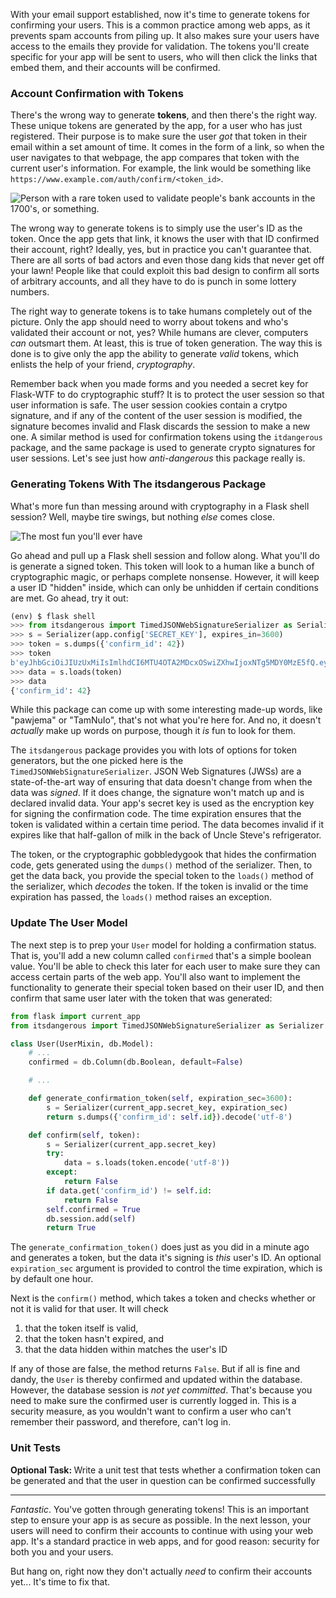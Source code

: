 With your email support established, now it's time to generate tokens for confirming your users. This is a common practice among web apps, as it prevents spam accounts from piling up. It also makes sure your users have access to the emails they provide for validation. The tokens you'll create specific for your app will be sent to users, who will then click the links that embed them, and their accounts will be confirmed.

### Account Confirmation with Tokens

There's the wrong way to generate **tokens**, and then there's the right way. These unique tokens are generated by the app, for a user who has just registered. Their purpose is to make sure the user *got* that token in their email within a set amount of time. It comes in the form of a link, so when the user navigates to that webpage, the app compares that token with the current user's information. For example, the link would be something like `https://www.example.com/auth/confirm/<token_id>`.

![Person with a rare token used to validate people's bank accounts in the 1700's, or something.](https://images.unsplash.com/photo-1533988902751-0fad628013cb?ixlib=rb-1.2.1&ixid=eyJhcHBfaWQiOjEyMDd9&auto=format&fit=crop&w=1502&q=80)

The wrong way to generate tokens is to simply use the user's ID as the token. Once the app gets that link, it knows the user with that ID confirmed their account, right? Ideally, yes, but in practice you can't guarantee that. There are all sorts of bad actors and even those dang kids that never get off your lawn! People like that could exploit this bad design to confirm all sorts of arbitrary accounts, and all they have to do is punch in some lottery numbers.

The right way to generate tokens is to take humans completely out of the picture. Only the app should need to worry about tokens and who's validated their account or not, yes? While humans are clever, computers *can* outsmart them. At least, this is true of token generation. The way this is done is to give only the app the ability to generate *valid* tokens, which enlists the help of your friend, *cryptography*.

Remember back when you made forms and you needed a secret key for Flask-WTF to do cryptographic stuff? It is to protect the user session so that user information is safe. The user session cookies contain a crytpo signature, and if any of the content of the user session is modified, the signature becomes invalid and Flask discards the session to make a new one. A similar method is used for confirmation tokens using the `itdangerous` package, and the same package is used to generate crypto signatures for user sessions. Let's see just how *anti-dangerous* this package really is.

### Generating Tokens With The itsdangerous Package

What's more fun than messing around with cryptography in a Flask shell session? Well, maybe tire swings, but nothing *else* comes close.

![The most fun you'll ever have](https://images.unsplash.com/photo-1566890068693-158bd749501f?ixlib=rb-1.2.1&ixid=eyJhcHBfaWQiOjEyMDd9&auto=format&fit=crop&w=1500&q=80)

Go ahead and pull up a Flask shell session and follow along. What you'll do is generate a signed token. This token will look to a human like a bunch of cryptographic magic, or perhaps complete nonsense. However, it will keep a user ID "hidden" inside, which can only be unhidden if certain conditions are met. Go ahead, try it out:

```python
(env) $ flask shell
>>> from itsdangerous import TimedJSONWebSignatureSerializer as Serializer
>>> s = Serializer(app.config['SECRET_KEY'], expires_in=3600)
>>> token = s.dumps({'confirm_id': 42})
>>> token
b'eyJhbGciOiJIUzUxMiIsImlhdCI6MTU4OTA2MDcxOSwiZXhwIjoxNTg5MDY0MzE5fQ.ey ...'
>>> data = s.loads(token)
>>> data
{'confirm_id': 42}
```

While this package can come up with some interesting made-up words, like "pawjema" or "TamNuIo", that's not what you're here for. And no, it doesn't *actually* make up words on purpose, though it *is* fun to look for them.

The `itsdangerous` package provides you with lots of options for token generators, but the one picked here is the `TimedJSONWebSignatureSerializer`. JSON Web Signatures (JWSs) are a state-of-the-art way of ensuring that data doesn't change from when the data was *signed*. If it does change, the signature won't match up and is declared invalid data. Your app's secret key is used as the encryption key for signing the confirmation code. The time expiration ensures that the token is validated within a certain time period. The data becomes invalid if it expires like that half-gallon of milk in the back of Uncle Steve's refrigerator.

The token, or the cryptographic gobbledygook that hides the confirmation code, gets generated using the `dumps()` method of the serializer. Then, to get the data back, you provide the special token to the `loads()` method of the serializer, which *decodes* the token. If the token is invalid or the time expiration has passed, the `loads()` method raises an exception.

### Update The User Model

The next step is to prep your `User` model for holding a confirmation status. That is, you'll add a new column called `confirmed` that's a simple boolean value. You'll be able to check this later for each user to make sure they can access certain parts of the web app. You'll also want to implement the functionality to generate their special token based on their user ID, and then confirm that same user later with the token that was generated:

```python
from flask import current_app
from itsdangerous import TimedJSONWebSignatureSerializer as Serializer

class User(UserMixin, db.Model):
    # ...
    confirmed = db.Column(db.Boolean, default=False)

    # ...

    def generate_confirmation_token(self, expiration_sec=3600):
        s = Serializer(current_app.secret_key, expiration_sec)
        return s.dumps({'confirm_id': self.id}).decode('utf-8')

    def confirm(self, token):
        s = Serializer(current_app.secret_key)
        try:
            data = s.loads(token.encode('utf-8'))
        except:
            return False
        if data.get('confirm_id') != self.id:
            return False
        self.confirmed = True
        db.session.add(self)
        return True
```

The `generate_confirmation_token()` does just as you did in a minute ago and generates a token, but the data it's signing is *this* user's ID. An optional `expiration_sec` argument is provided to control the time expiration, which is by default one hour.

Next is the `confirm()` method, which takes a token and checks whether or not it is valid for that user. It will check

1. that the token itself is valid,
2. that the token hasn't expired, and
3. that the data hidden within matches the user's ID

If any of those are false, the method returns `False`. But if all is fine and dandy, the `User` is thereby confirmed and updated within the database. However, the database session is *not yet committed*. That's because you need to make sure the confirmed user is currently logged in. This is a security measure, as you wouldn't want to confirm a user who can't remember their password, and therefore, can't log in.

### Unit Tests

<div class="alert alert-info" role="alert"><b>Optional Task: </b>Write a unit test that tests whether a confirmation token can be generated and that the user in question can be confirmed successfully</li>
</div>

___

*Fantastic*. You've gotten through generating tokens! This is an important step to ensure your app is as secure as possible. In the next lesson, your users will need to confirm their accounts to continue with using your web app. It's a standard practice in web apps, and for good reason: security for both you and your users.

But hang on, right now they don't actually *need* to confirm their accounts yet... It's time to fix that.
